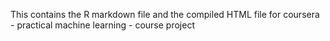This contains the R markdown file and the compiled HTML file for coursera - practical machine learning - course project
